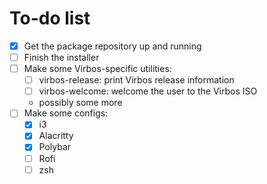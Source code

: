 # To-do list

- [x] Get the package repository up and running
- [ ] Finish the installer
- [ ] Make some Virbos-specific utilities:
  - [ ] virbos-release: print Virbos release information
  - [ ] virbos-welcome: welcome the user to the Virbos ISO
  - possibly some more
- [ ] Make some configs:
  - [x] i3
  - [x] Alacritty
  - [x] Polybar
  - [ ] Rofi
  - [ ] zsh
